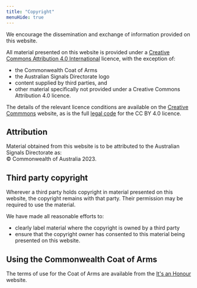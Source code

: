 ```yaml
---
title: "Copyright"
menuHide: true
---
```

We encourage the dissemination and exchange of information provided on this website. 

All material presented on this website is provided under a [Creative Commons Attribution 4.0 International](https://creativecommons.org/licenses/by/4.0/) licence, with the exception of:
- the Commonwealth Coat of Arms 
- the Australian Signals Directorate logo 
- content supplied by third parties, and 
- other material specifically not provided under a Creative Commons Attribution 4.0 licence.

The details of the relevant licence conditions are available on the [Creative Commmons](http://creativecommons.org/) website, as is the full [legal code](https://creativecommons.org/licenses/by/4.0/legalcode) for the CC BY 4.0 licence.

## Attribution
Material obtained from this website is to be attributed to the Australian Signals Directorate as: <br>© Commonwealth of Australia 2023.

## Third party copyright
Wherever a third party holds copyright in material presented on this website, the copyright remains with that party. Their permission may be required to use the material.

We have made all reasonable efforts to:
- clearly label material where the copyright is owned by a third party
- ensure that the copyright owner has consented to this material being presented on this website.

## Using the Commonwealth Coat of Arms
The terms of use for the Coat of Arms are available from the [It's an Honour](https://www.pmc.gov.au/government/its-honour) website.